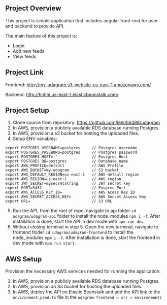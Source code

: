 ## Project Overview

This project is simple application that includes angular front-end for user and backend to provide API.

The main feature of this project is:

- Login
- Add new feeds
- View feeds

## Project Link

Frontend: http://my-udagram.s3-website-us-east-1.amazonaws.com/

Backend: http://tinhle.us-east-1.elasticbeanstalk.com/

## Project Setup

1. Clone source from repository: https://github.com/letinh6498/udagram
2. In AWS, provision a publicly available RDS database running Postgres.
3. In AWS, provision a s3 bucket for hosting the uploaded files.
4. Setup ENV variables:

```
export POSTGRES_USERNAME=postgres     // Postgres username
export POSTGRES_PASSWORD=postgres     // Postgres password
export POSTGRES_HOST=''               // Postgres Host
export POSTGRES_DB=postgres           // Database name
export AWS_PROFILE=default            // AWS Profile
export AWS_BUCKET=my-udagram          // S3 bucket
export AWS_DEFAULT_REGION=us-east-1   // AWS default region
export AWS_REGION=us-east-1           // AWS region
export JWT_SECRET=mysecretstring      // JWT secret key
export PORT=5432                      // Posgres Port
export AWS_ACCESS_KEY_ID=             // AWS Acess Key ID
export AWS_SECRET_ACCESS_KEY=         // AWS Secret Access Key
export URL=                           // S3 URL  

```

5. Run the API, from the root of repo, navigate to api folder `cd udagram/udagram-api` folder to install the node_modules `npm i -f`. After installation is done, start the API in dev mode with `npm run dev`
6. Without closing terminal in step 5. Open the new terminal, navigate to frontend folder `cd udagram/udagram-frontend` to install the node_modules `npm i -f`. After installation is done, start the frontend in dev mode with `npm run start`.

## AWS Setup

Provision the necessary AWS services needed for running the application:

1. In AWS, provision a publicly available RDS database running Postgres.
2. In AWS, provision an S3 bucket for hosting the uploaded files.
3. In AWS, deploy the API on Elastic Beanstalk and add the API link to the `environment.prod.ts` file in the `udagram-frontend > src > environments`